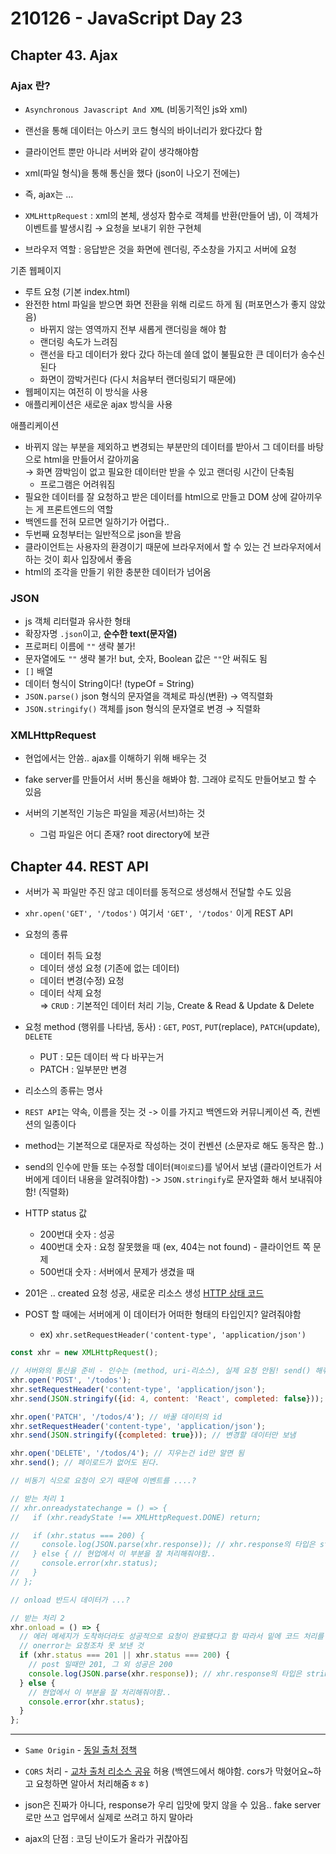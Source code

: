 # 210126 - JavaScript Day 23

## Chapter 43. Ajax
### Ajax 란?
- `Asynchronous Javascript And XML` (비동기적인 js와 xml)
- 랜선을 통해 데이터는 아스키 코드 형식의 바이너리가 왔다갔다 함 
- 클라이언트 뿐만 아니라 서버와 같이 생각해야함 
- xml(파일 형식)을 통해 통신을 했다 (json이 나오기 전에는)
- 즉, ajax는 ...
- `XMLHttpRequest` : xml의 본체, 생성자 함수로 객체를 반환(만들어 냄), 이 객체가 이벤트를 발생시킴 &#8594; 요청을 보내기 위한 구현체

- 브라우저 역할 : 응답받은 것을 화면에 렌더링, 주소창을 가지고 서버에 요청

기존 웹페이지
- 루트 요청 (기본 index.html)
- 완전한 html 파일을 받으면 화면 전환을 위해 리로드 하게 됨 (퍼포먼스가 좋지 않았음)
  - 바뀌지 않는 영역까지 전부 새롭게 랜더링을 해야 함
  - 랜더링 속도가 느려짐
  - 랜선을 타고 데이터가 왔다 갔다 하는데 쓸데 없이 불필요한 큰 데이터가 송수신 된다
  - 화면이 깜박거린다 (다시 처음부터 랜더링되기 때문에)
- 웹페이지는 여전히 이 방식을 사용
- 애플리케이션은 새로운 ajax 방식을 사용

애플리케이션
- 바뀌지 않는 부분을 제외하고 변경되는 부분만의 데이터를 받아서 그 데이터를 바탕으로 html을 만들어서 갈아끼움  
  &#8594; 화면 깜박임이 없고 필요한 데이터만 받을 수 있고 랜더링 시간이 단축됨
  - 프로그램은 어려워짐
- 필요한 데이터를 잘 요청하고 받은 데이터를 html으로 만들고 DOM 상에 갈아끼우는 게 프론트엔드의 역할
- 백엔드를 전혀 모르면 일하기가 어렵다..
- 두번째 요청부터는 일반적으로 json을 받음
- 클라이언트는 사용자의 환경이기 때문에 브라우저에서 할 수 있는 건 브라우저에서 하는 것이 회사 입장에서 좋음 
- html의 조각을 만들기 위한 충분한 데이터가 넘어옴 

### JSON
- js 객체 리터럴과 유사한 형태
- 확장자명 `.json`이고, **순수한 text(문자열)**
- 프로퍼티 이름에 `""` 생략 불가!
- 문자열에도 `""` 생략 불가! but, 숫자, Boolean 값은 `""`안 써줘도 됨
- `[]` 배열
- 데이터 형식이 String이다! (typeOf = String)
- `JSON.parse()` json 형식의 문자열을 객체로 파싱(변환) &#8594; 역직렬화
- `JSON.stringify()` 객체를 json 형식의 문자열로 변경 &#8594; 직렬화

### XMLHttpRequest
- 현업에서는 안씀.. ajax를 이해하기 위해 배우는 것
- fake server를 만들어서 서버 통신을 해봐야 함. 그래야 로직도 만들어보고 할 수 있음

- 서버의 기본적인 기능은 파일을 제공(서브)하는 것
  - 그럼 파일은 어디 존재? root directory에 보관 

## Chapter 44. REST API
- 서버가 꼭 파일만 주진 않고 데이터를 동적으로 생성해서 전달할 수도 있음
- `xhr.open('GET', '/todos')` 여기서 `'GET', '/todos'` 이게 REST API
- 요청의 종류 
  - 데이터 취득 요청
  - 데이터 생성 요청 (기존에 없는 데이터)
  - 데이터 변경(수정) 요청
  - 데이터 삭제 요청  
  ⇒ `CRUD` : 기본적인 데이터 처리 기능, Create & Read & Update & Delete
- 요청 method (행위를 나타냄, 동사) : `GET`, `POST`, `PUT`(replace), `PATCH`(update), `DELETE`  
  - PUT : 모든 데이터 싹 다 바꾸는거 
  - PATCH : 일부분만 변경
- 리소스의 종류는 명사 

- `REST API`는 약속, 이름을 짓는 것 -> 이를 가지고 백엔드와 커뮤니케이션 즉, 컨벤션의 일종이다
- method는 기본적으로 대문자로 작성하는 것이 컨벤션 (소문자로 해도 동작은 함..)
- send의 인수에 만들 또는 수정할 데이터(`페이로드`)를 넣어서 보냄 (클라이언트가 서버에게 데이터 내용을 알려줘야함) -> `JSON.stringify`로 문자열화 해서 보내줘야 함! (직렬화)
- HTTP status 값 
  - 200번대 숫자 : 성공
  - 400번대 숫자 : 요청 잘못했을 때 (ex, 404는 not found) - 클라이언트 쪽 문제
  - 500번대 숫자 : 서버에서 문제가 생겼을 때
- 201은 .. created 요청 성공, 새로운 리소스 생성
  [HTTP 상태 코드](https://developer.mozilla.org/ko/docs/Web/HTTP/Status)
- POST 할 때에는 서버에게 이 데이터가 어떠한 형태의 타입인지? 알려줘야함  
  - ex) `xhr.setRequestHeader('content-type', 'application/json')`

```jsx
const xhr = new XMLHttpRequest();

// 서버와의 통신을 준비 - 인수는 (method, uri-리소스), 실제 요청 안됨! send() 해줘야 요청이 전송됨
xhr.open('POST', '/todos'); 
xhr.setRequestHeader('content-type', 'application/json');
xhr.send(JSON.stringify({id: 4, content: 'React', completed: false})); // 요청을 보냄

xhr.open('PATCH', '/todos/4'); // 바꿀 데이터의 id 
xhr.setRequestHeader('content-type', 'application/json');
xhr.send(JSON.stringify({completed: true})); // 변경할 데이터만 보냄

xhr.open('DELETE', '/todos/4'); // 지우는건 id만 알면 됨
xhr.send(); // 페이로드가 없어도 된다.

// 비동기 식으로 요청이 오기 때문에 이벤트를 ....?

// 받는 처리 1
// xhr.onreadystatechange = () => {
//   if (xhr.readyState !== XMLHttpRequest.DONE) return;

//   if (xhr.status === 200) {
//     console.log(JSON.parse(xhr.response)); // xhr.response의 타입은 string (서버는 json형식의 문자열을 줌)
//   } else { // 현업에서 이 부분을 잘 처리해줘야함..
//     console.error(xhr.status);
//   }
// };

// onload 반드시 데이터가 ...? 

// 받는 처리 2
xhr.onload = () => {
  // 에러 메세지가 도착하더라도 성공적으로 요청이 완료됐다고 함 따라서 밑에 코드 처리를 꼭 해줘야햄
  // onerror는 요청조차 못 보낸 것
  if (xhr.status === 201 || xhr.status === 200) { 
    // post 일때만 201, 그 외 성공은 200
    console.log(JSON.parse(xhr.response)); // xhr.response의 타입은 string (서버는 json형식의 문자열을 줌)
  } else { 
    // 현업에서 이 부분을 잘 처리해줘야함..
    console.error(xhr.status);
  }
};
```

---

- `Same Origin` - [동일 출처 정책](https://developer.mozilla.org/ko/docs/Web/Security/Same-origin_policy)
- `CORS` 처리 - [교차 출처 리소스 공유](https://developer.mozilla.org/ko/docs/Web/HTTP/CORS) 허용 (백엔드에서 해야함. cors가 막혔어요~하고 요청하면 알아서 처리해줌ㅎㅎ)

- json은 진짜가 아니다, response가 우리 입맛에 맞지 않을 수 있음.. fake server로만 쓰고 업무에서 실제로 쓰려고 하지 말아라
- ajax의 단점 : 코딩 난이도가 올라가 귀찮아짐 
